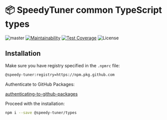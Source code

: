 # 📦 SpeedyTuner common TypeScript types

![master](https://github.com/speedy-tuner/types/actions/workflows/lint.js.yml/badge.svg?branch=master)
[![Maintainability](https://api.codeclimate.com/v1/badges/bb3cdf2c77ec769ee401/maintainability)](https://codeclimate.com/github/speedy-tuner/types/maintainability)
[![Test Coverage](https://api.codeclimate.com/v1/badges/bb3cdf2c77ec769ee401/test_coverage)](https://codeclimate.com/github/speedy-tuner/types/test_coverage)
![License](https://img.shields.io/github/license/speedy-tuner/types)

## Installation

Make sure you have registry specified in the `.npmrc` file:

```bash
@speedy-tuner:registry=https://npm.pkg.github.com
```

Authenticate to GitHub Packages:

[authenticating-to-github-packages](https://docs.github.com/en/packages/working-with-a-github-packages-registry/working-with-the-npm-registry#authenticating-to-github-packages)

Proceed with the installation:

```bash
npm i --save @speedy-tuner/types
```
